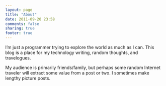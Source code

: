 ```yaml
---
layout: page
title: "About"
date: 2011-09-20 23:58
comments: false
sharing: true
footer: true
---
```

I’m just a programmer trying to explore the world as much as I
can. This blog is a place for my technology writing, random thoughts,
and travelogues.

My audience is primarily friends/family, but perhaps some random Internet traveler will extract some value from a post or two. I sometimes make lengthy picture posts.
